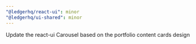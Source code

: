 ```yaml
---
"@ledgerhq/react-ui": minor
"@ledgerhq/ui-shared": minor
---
```


Update the react-ui Carousel based on the portfolio content cards design
